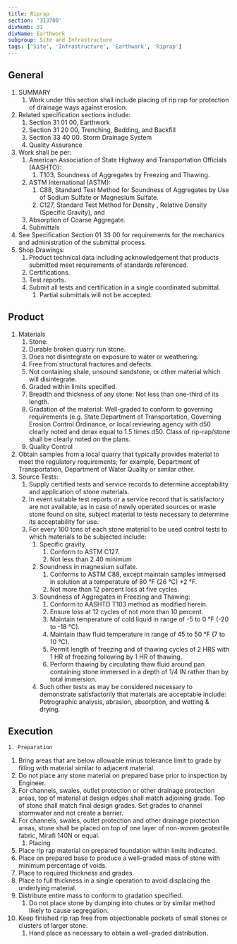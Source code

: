 ```yaml
---
title: Riprap
section: '313700'
divNumb: 31
divName: Earthwork
subgroup: Site and Infrastructure
tags: ['Site', 'Infrastructure', 'Earthwork', 'Riprap']
---
```

## General

1. SUMMARY
   1. Work under this section shall include placing of rip rap for protection of drainage ways against erosion. 
2. Related specification sections include:
	1. Section 31 01 00, Earthwork
	2. Section 31 20 00, Trenching, Bedding, and Backfill
	3. Section 33 40 00. Storm Drainage System
	4. Quality Assurance
3. Work shall be per:
	1. American Association of State Highway and Transportation Officials (AASHTO):
		1. T103, Soundness of Aggregates by Freezing and Thawing.
	2. ASTM International (ASTM):
		1. C88, Standard Test Method for Soundness of Aggregates by Use of Sodium Sulfate or Magnesium Sulfate.
		2. C127, Standard Test Method for Density , Relative Density (Specific Gravity), and
	3. Absorption of Coarse Aggregate.
	4. Submittals
4. See Specification Section 01 33 00 for requirements for the mechanics and administration of the submittal process.
5. Shop Drawings:
	1. Product technical data including acknowledgement that products submitted meet requirements of standards referenced.
	2. Certifications.
	3. Test reports.
	4. Submit all tests and certification in a single coordinated submittal.
		1. Partial submittals will not be accepted.
## Product
1. Materials
   1. Stone:
	1. Durable broken quarry run stone.
	2. Does not disintegrate on exposure to water or weathering.
	3. Free from structural fractures and defects.
	4. Not containing shale, unsound sandstone, or other material which will disintegrate.
	5. Graded within limits specified.
	6. Breadth and thickness of any stone: Not less than one-third of its length.
	7. Gradation of the material: Well-graded to conform to governing requirements (e.g. State Department of Transportation, Governing Erosion Control Ordinance, or local reviewing agency with d50 clearly noted and dmax equal to 1.5 times d50. Class of rip-rap/stone shall be clearly noted on the plans.
	8. Quality Control
2. Obtain samples from a local quarry that typically provides material to meet the regulatory requirements; for example, Department of Transportation, Department of Water Quality or similar other.
3. Source Tests:
	1. Supply certified tests and service records to determine acceptability and application of stone materials.
	2. In event suitable test reports or a service record that is satisfactory are not available, as in case of newly operated sources or waste stone found on site, subject material to tests necessary to determine its acceptability for use.
	3. For every 100 tons of each stone material to be used control tests to which materials to be subjected include:
		1. Specific gravity.
			1. Conform to ASTM C127.
			2. Not less than 2.40 minimum
		2. Soundness in magnesium sulfate.
			1. Conforms to ASTM C88, except maintain samples immersed in solution at a temperature of 80 °F (26 °C) +2 °F.
			2. Not more than 12 percent loss at five cycles.
		3. Soundness of Aggregates in Freezing and Thawing:
			1. Conform to AASHTO T103 method as modified herein.
			2. Ensure loss at 12 cycles of not more than 10 percent.
			3. Maintain temperature of cold liquid in range of -5 to 0 °F (-20 to -18 °C).
			4. Maintain thaw fluid temperature in range of 45 to 50 °F (7 to 10 °C).
			5. Permit length of freezing and of thawing cycles of 2 HRS with 1 HR of freezing following by 1 HR of thawing.
			6. Perform thawing by circulating thaw fluid around pan containing stone immersed in a depth of 1/4 IN rather than by total immersion.
		4. Such other tests as may be considered necessary to demonstrate satisfactorily that materials are acceptable include: Petrographic analysis, abrasion, absorption, and wetting & drying.


## Execution


	1. Preparation
   1. Bring areas that are below allowable minus tolerance limit to grade by filling with material similar to adjacent material.
2. Do not place any stone material on prepared base prior to inspection by Engineer.
3. For channels, swales, outlet protection or other drainage protection areas, top of material at design edges shall match adjoining grade. Top of stone shall match final design grades. Set grades to channel stormwater and not create a barrier.
4. For channels, swales, outlet protection and other drainage protection areas, stone shall be placed on top of one layer of non-woven geotextile fabric, Mirafi 140N or equal.
	1. Placing
5. Place rip rap material on prepared foundation within limits indicated.
6. Place on prepared base to produce a well-graded mass of stone with minimum percentage of voids.
7. Place to required thickness and grades.
8. Place to full thickness in a single operation to avoid displacing the underlying material.
9. Distribute entire mass to conform to gradation specified.
	1. Do not place stone by dumping into chutes or by similar method likely to cause segregation.
10. Keep finished rip rap free from objectionable pockets of small stones or clusters of larger stone.
	1. Hand place as necessary to obtain a well-graded distribution.

